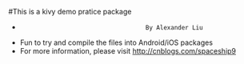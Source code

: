 #This is a kivy demo pratice package
*                                        By Alexander Liu
*   Fun to try and compile the files into Android/iOS packages
*   For more information, please visit http://cnblogs.com/spaceship9
